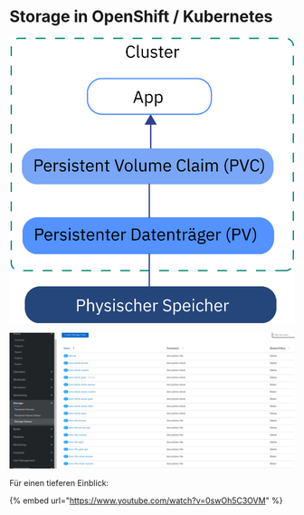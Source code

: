 # Storage in OpenShift / Kubernetes



![](../../../.gitbook/assets/image%20%28160%29.png)

![](../../../.gitbook/assets/image%20%28161%29.png)

Für einen tieferen Einblick:

{% embed url="https://www.youtube.com/watch?v=0swOh5C3OVM" %}



